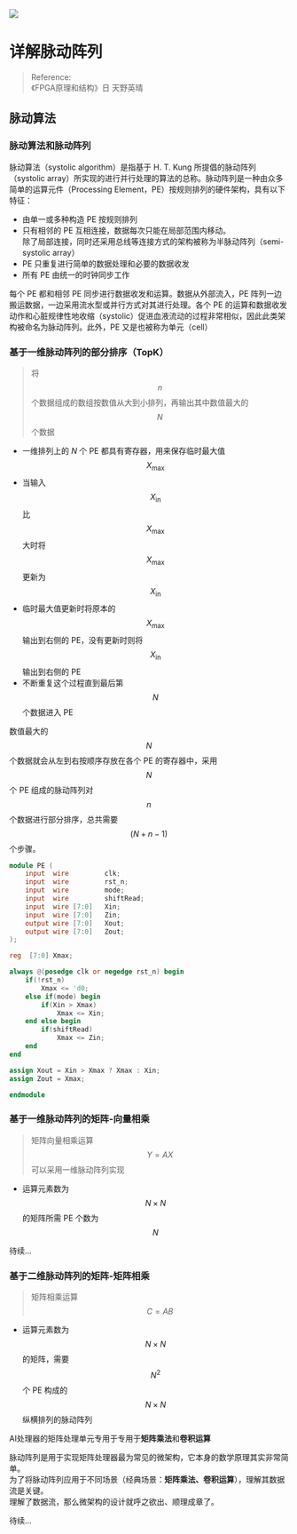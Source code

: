 <img src='https://img.shields.io/badge/-Verilog-8985F0.svg'>

# 详解脉动阵列

> Reference:<br>
> 《FPGA原理和结构》日 天野英晴

## 脉动算法

### 脉动算法和脉动阵列

脉动算法（systolic algorithm）是指基于 H. T. Kung 所提倡的脉动阵列（systolic array）所实现的进行并行处理的算法的总称。脉动阵列是一种由众多简单的运算元件（Processing Element，PE）按规则排列的硬件架构，具有以下特征：

* 由单一或多种构造 PE 按规则排列
* 只有相邻的 PE 互相连接，数据每次只能在局部范围内移动。<br>
除了局部连接，同时还采用总线等连接方式的架构被称为半脉动阵列（semi-systolic array）
* PE 只重复进行简单的数据处理和必要的数据收发
* 所有 PE 由统一的时钟同步工作

每个 PE 都和相邻 PE 同步进行数据收发和运算。数据从外部流入，PE 阵列一边搬运数据，一边采用流水型或并行方式对其进行处理。各个 PE 的运算和数据收发动作和心脏规律性地收缩（systolic）促进血液流动的过程非常相似，因此此类架构被命名为脉动阵列。此外，PE 又是也被称为单元（cell）

### 基于一维脉动阵列的部分排序（TopK）

> 将 $$n$$ 个数据组成的数组按数值从大到小排列，再输出其中数值最大的 $$N$$ 个数据

* 一维排列上的 $N$ 个 PE 都具有寄存器，用来保存临时最大值 $$X_{\text{max}}$$
* 当输入 $$X_{\text{in}}$$ 比 $$X_{\text{max}}$$ 大时将 $$X_{\text{max}}$$ 更新为 $$X_{\text{in}}$$ 
* 临时最大值更新时将原本的 $$X_{\text{max}}$$ 输出到右侧的 PE，没有更新时则将 $$X_{\text{in}}$$ 输出到右侧的 PE
* 不断重复这个过程直到最后第 $$N$$ 个数据进入 PE

数值最大的 $$N$$ 个数据就会从左到右按顺序存放在各个 PE 的寄存器中，采用 $$N$$ 个 PE 组成的脉动阵列对 $$n$$ 个数据进行部分排序，总共需要 $$(N+n-1)$$ 个步骤。

```verilog
module PE (
    input  wire         clk;
    input  wire         rst_n;
    input  wire         mode;
    input  wire         shiftRead;
    input  wire [7:0]   Xin;
    input  wire [7:0]   Zin;
    output wire [7:0]   Xout;
    output wire [7:0]   Zout;
);

reg  [7:0] Xmax;

always @(posedge clk or negedge rst_n) begin
    if(!rst_n)
        Xmax <= 'd0;
    else if(mode) begin
        if(Xin > Xmax)
            Xmax <= Xin;
    end else begin
        if(shiftRead)
            Xmax <= Zin;
    end
end

assign Xout = Xin > Xmax ? Xmax : Xin;
assign Zout = Xmax; 

endmodule

```
### 基于一维脉动阵列的矩阵-向量相乘

> 矩阵向量相乘运算 $$Y = AX$$ 可以采用一维脉动阵列实现

* 运算元素数为 $$N \times N$$ 的矩阵所需 PE 个数为 $$N$$

待续...
### 基于二维脉动阵列的矩阵-矩阵相乘

> 矩阵相乘运算 $$C = AB$$ 

* 运算元素数为 $$N \times N$$ 的矩阵，需要 $$N^2$$ 个 PE 构成的 $$N\times N$$ 纵横排列的脉动阵列 

AI处理器的矩阵处理单元专用于专用于**矩阵乘法**和**卷积运算**

脉动阵列是用于实现矩阵处理器最为常见的微架构，它本身的数学原理其实非常简单。<br>
为了将脉动阵列应用于不同场景（经典场景：**矩阵乘法、卷积运算**），理解其数据流是关键。<br>
理解了数据流，那么微架构的设计就呼之欲出、顺理成章了。

待续...
